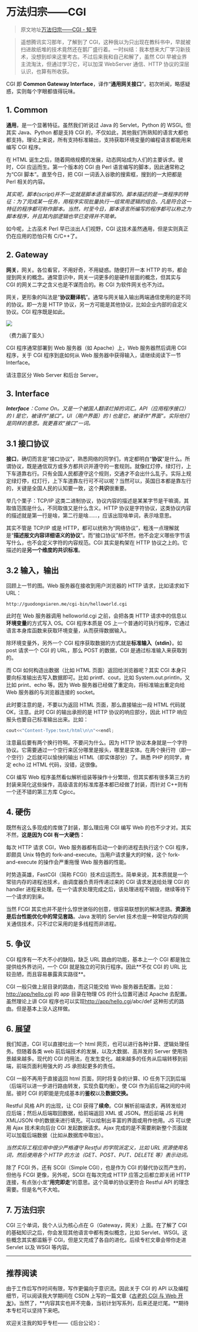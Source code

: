 # 万法归宗——CGI

> 原文地址[万法归宗——CGI - 知乎](https://zhuanlan.zhihu.com/p/25013398)

> 遥想腾讯实习那年，了解到了 CGI，这种我以为只出现在教科书中，早就被扫进故纸堆的技术竟然还在鹅厂盛行着。一时纠结：我本想来大厂学习新技术，没想到却来这里考古。不过后来我和自己和解了，虽然 CGI 早被业界主流淘汰，但通过学习它，可以加深 WebServer 通信、HTTP 协议的深层认识，也算有所收获。

CGI 即 **Common Gateway Interface**，译作“**通用网关接口**”。初次听闻，略感疑惑，实则每个字眼都值得玩味。

## 1\. Common

**通用**，是一个显著特征。虽然我们听说过 Java 的 Servlet，Python 的 WSGI。但其实 Java、Python 都是支持 CGI 的，不仅如此，其他我们所熟知的语言大都也都支持。理论上来说，所有支持标准输出，支持获取环境变量的编程语言都能用来编写 CGI 程序。

在 HTML 诞生之后，随着网络规模的发展，动态网站成为人们的主要诉求。彼时，CGI 应运而生。第一个版本的 CGI 由 Perl 语言编写的脚本，因此通常称之为“CGI 脚本”。直至今日，把 CGI 一词丢入谷歌的搜索框，搜到的一大把都是 Perl 相关的内容。

_其实呢，脚本(script)并不一定就是脚本语言编写的。脚本描述的是一类程序的特征：为了完成某一任务，用程序实现批量执行一组常用逻辑的组合。凡是符合这一特征的程序都可称作脚本。当然，时至今日，脚本语言所编写的程序都可以称之为脚本程序，并且其内部逻辑也早已变得并不简单。_

如今呢，上古巫术 Perl 早已淡出人们视野，CGI 这技术虽然通用，但是实则真正仍在应用的恐怕只有 C/C++了。

## 2\. Gateway

**网关**，网关。各位看官，不用好奇，不用疑惑。随便打开一本 HTTP 的书，都会提到网关的概念。通常意识中，网关一词更多的是硬件层面的概念，但其实与 CGI 的网关二字之含义也是不谋而合的。称 CGI 为软件网关也不为过。

网关，更形象的叫法是“**协议翻译机**”。通常与网关输入输出两端通信使用的是不同的协议。即一方是 HTTP 协议，另一方可能是其他协议，比如企业内部的自定义协议。CGI 程序既是如此。

![](https://pic1.zhimg.com/v2-146dd92968211c1f8ae96ad4178fa66c_r.jpg)

（费力画了蛮久）

CGI 程序通常部署到 Web 服务器（如 Apache）上，Web 服务器然后调用 CGI 程序，关于 CGI 程序到底如何从 Web 服务器中获得输入，请继续阅读下一节 Interface。

请注意区分 Web Server 和后台 Server。

## 3\. Interface

_**Interface**：Come On。又是一个被国人翻译烂掉的词汇。API（应用程序接口）的 I 是它，被译作“接口”。UI（用户界面）的 I 也是它，被译作“界面”。实际他们是同样的意思。我更喜欢“接口”一词。_

## 3.1 接口协议

**接口**，确切而言是“接口协议”，熟悉网络的同学们，肯定都明白“**协议**”是什么。所谓协议，既是通信双方或多方都共识并遵守的一套规则。就像红灯停，绿灯行，上下车道靠右行。只有全国人民都遵守这个规则，交通才不会出什么乱子。实际上规定绿灯停，红灯行，上下车道靠左行可不可以呢？当然可以，英国日本都是靠左行的，关键是全国人民的认知要一致，这个**共识**很重要。

举几个栗子：TCP/IP 这类二进制协议，协议内容的描述是某某字节是干嘛滴，其取值范围是什么，不同取值又是什么含义。HTTP 协议是字符协议，这类协议内容的描述就是第一行是啥，第二行是啥……，应该出现啥单词，表示啥意思。

其实不管是 TCP/IP 或是 HTTP，都可以统称为“网络协议”，粗浅一点理解就是“**描述报文内容详细语义的协议**”。而“接口协议”却不然，他不会定义哪些字节该写什么，也不会定义字符的内容规范。CGI 其实是构架在 HTTP 协议之上的。它描述的是**另一个维度的共识标准**。

## 3.2 输入，输出

回顾上一节的图。Web 服务器在接收到用户浏览器的 HTTP 请求，比如请求如下 URL：

```text
http://guodongxiaren.me/cgi-bin/helloworld.cgi
```

此时在 Web 服务器调用 helloworld.cgi 之前，会把各类 HTTP 请求中的信息以**环境变量**的方式写入 OS。CGI 程序本质是 OS 上一个普通的可执行程序，它通过语言本身库函数来获取环境变量，从而获得数据输入。

除环境变量外，另外一个 CGI 程序获取数据的方式就是**标准输入（stdin）**。如 post 请求一个 CGI 的 URL，那么 POST 的数据，CGI 是通过标准输入来获取到的。

而 CGI 如何构造出数据（比如 HTML 页面）返回给浏览器呢？其实 CGI 本身只要向标准输出去写入数据即可。比如 printf、cout，比如 System.out.println，又比如 print、echo 等。因为 Web 服务器已经做了重定向，将标准输出重定向给 Web 服务器的与浏览器连接的 socket。

此时要注意的是，不要以为返回 HTML 页面，那么直接输出一段 HTML 代码就 OK，注意。此时 CGI 的输出承担的是 HTTP 协议的响应部分，因此 HTTP 响应报头也要自己标准输出出来。比如：

```cpp
cout<<"Content-Type:text/html\n\n"<<endl;
```

注意最后要有两个换行符啊。不要问为什么。因为 HTTP 协议本身就是一个字符协议。它需要通过一个空行来区分哪里是报头，哪里是实体。在两个换行符（即一个空行）之后就可以愉快的输出 HTML（即实体部分）了。熟悉 PHP 的同学，肯定 echo 过 HTML 代码，没错，这很像。

CGI 编写 Web 程序虽然看似解析组装等操作十分繁琐，但其实都有很多第三方的封装来简化这些操作，高级语言的标准库基本都已经做了封装，而针对 C++则有一个还不错的第三方库 Cgicc。

## 4\. 硬伤

既然有这么多现成的库做了封装，那么理应用 CGI 编写 Web 的也不少才对。其实不然，**这是因为 CGI 有一大硬伤：**

每次 HTTP 请求 CGI，Web 服务器都有启动一个新的进程去执行这个 CGI 程序，即颇具 Unix 特色的 fork-and-execute。当用户请求量大的时候，这个 fork-and-execute 的操作会严重拖慢 Web 服务器的性能。

时势造英雄，FastCGI（简称 FCGI）技术应运而生。简单来说，其本质就是一个常驻内存的进程池技术，由调度器负责将传递过来的 CGI 请求发送给处理 CGI 的 handler 进程来处理。在一个请求处理完成之后，该处理进程不销毁，继续等待下一个请求的到来。

当然 FCGI 其实也并不是什么惊世骇俗的创意，很容易联想到的解决思路。**资源池是后台性能优化中的常见套路**。Java 发明的 Servlet 技术也是一种常驻内存的网关通信技术，只不过它采用的是多线程而非进程。

## 5\. 争议

CGI 程序有一不大不小的缺陷，缺乏 URL 路由的功能，基本上一个 CGI 都是独立提供给外界访问，一个 CGI 就是独立的可执行程序。因此\*\*不仅 CGI 的 URL 比较丑陋，而且容易暴露真实路径\*\*。

CGI 一般只做上层目录的路由，而这只能交给 Web 服务器去配置。比如：[http://app/hello.cgi](http://app/hello.cgi) 的 app 目录在物理 OS 的什么位置可通过 Apache 去配置。虽然理论上讲 CGI 程序也可以实现[http://app/hello.cgi](http://app/hello.cgi)/abc/def 这种形式的路由。但是基本上没人这样做。

## 6\. 展望

我们知道，CGI 可以直接吐出一个 html 网页，也可以进行各种计算、逻辑处理任务。但随着各类 web 前后端技术的发展，以及大数据、高并发的 Server 使用场景越来越多。现代的 CGI 的用法，在发生变化。越来越多的任务从后端转移到前端，前端页面利用强大的 JS 承担起更多的责任。

CGI 一般不再用于直接返回 html 页面，同时将复杂的计算、IO 任务下沉到后端（后端可以进一步进行路由转发，实现负载均衡）。使 CGI 作为前后端之间的中间层。彼时 CGI 的职能是完成基本的**鉴权**以及**数据交换。**

Restful 风格 API 的出现，让 CGI 获得了**续命**。CGI 解析前端请求，再转发给对应后端；然后从后端取回数据，给前端返回 XML 或 JSON。然后前端 JS 利用 XML/JSON 中的数据来进行填充。可以绘制出丰富的界面或用作他用。JS 可以使用 Ajax 技术来向后台 CGI 发起数据请求。Ajax 完成的是不需要刷新整个页面就可以加载后端数据（比如从数据库中取出）。

_当然实际工程应用中很少严格遵守 Restful 的学院派定义，比如 URL 资源使用名词，然后使用各个 HTTP 的方法（GET、POST、PUT、DELETE 等）表示动词。_

除了 FCGI 外，还有 SCGI（Simple CGI），也是作为 CGI 的替代协议而产生的，但他与 FCGI 更像，另外呢，SCGI 在每次完成 HTTP 应答之后都立即关闭 HTTP 连接，有点张小龙“**用完即走**”的意思。这个简单的协议更符合 Restful API 的理念需要。但是名气不大哈。

## 7\. 万法归宗

CGI 三个单词，我个人认为核心点在 G（Gateway，网关）上面。在了解了 CGI 的基础知识之后，你会发现其他语言中都有类似概念，比如 Servlet、WSGI。这些概念其实都滥觞于 CGI，但是又完成了各自的进化。后续专栏文章会带你走进 Servlet 以及 WSGI 等内容。

---

## 推荐阅读

由于工作后写作时间有限，写作更偏向于意识流。因此关于 CGI 的 API 以及编程细节，可以阅读我大学期间在 CSDN 上写的一篇文章《[古老的 CGI 与 Web 开发](http://blog.csdn.net/guodongxiaren/article/details/50569675)》。当然了，**内容其实也并不完备，当初计划写系列，后来还是烂尾。**期待本专栏可以坚持下来吧。

欢迎关注我的知乎专栏——《后台公论》：
